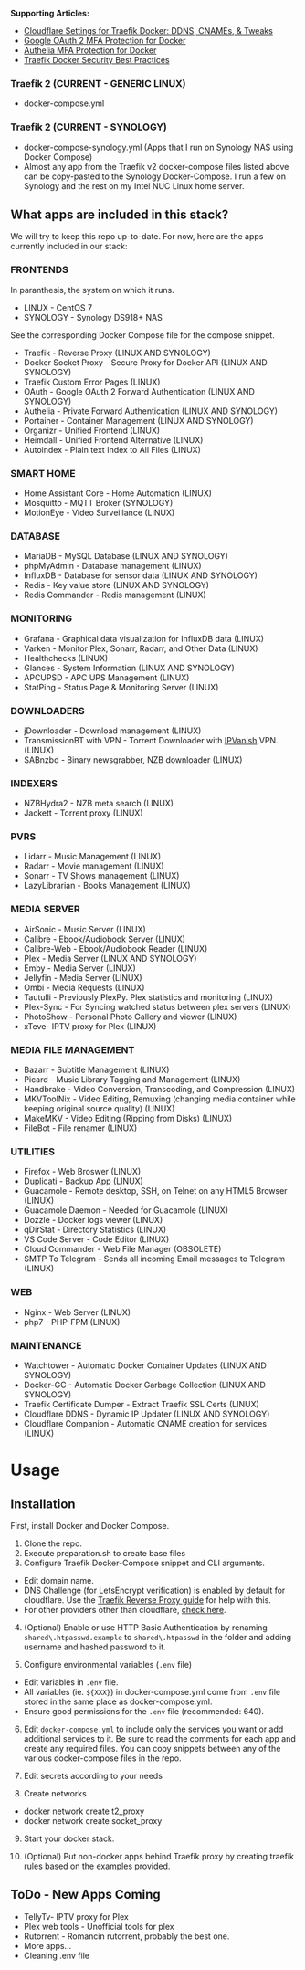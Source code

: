 <strong>Supporting Articles:</strong>

- [Cloudflare Settings for Traefik Docker: DDNS, CNAMEs, & Tweaks](https://www.smarthomebeginner.com/cloudflare-settings-for-traefik-docker/)
- [Google OAuth 2 MFA Protection for Docker](https://www.smarthomebeginner.com/google-oauth-with-traefik-docker/)
- [Authelia MFA Protection for Docker](https://www.smarthomebeginner.com/docker-authelia-tutorial/)
- [Traefik Docker Security Best Practices](https://www.smarthomebeginner.com/traefik-docker-security-best-practices/)

### Traefik 2 (CURRENT - GENERIC LINUX)

- docker-compose.yml

### Traefik 2 (CURRENT - SYNOLOGY)

- docker-compose-synology.yml (Apps that I run on Synology NAS using Docker Compose)
- Almost any app from the Traefik v2 docker-compose files listed above can be copy-pasted to the Synology Docker-Compose. I run a few on Synology and the rest on my Intel NUC Linux home server.

## What apps are included in this stack?

We will try to keep this repo up-to-date. For now, here are the apps currently included in our stack:

### FRONTENDS

In paranthesis, the system on which it runs.

- LINUX - CentOS 7
- SYNOLOGY - Synology DS918+ NAS

See the corresponding Docker Compose file for the compose snippet.

- Traefik - Reverse Proxy (LINUX AND SYNOLOGY)
- Docker Socket Proxy - Secure Proxy for Docker API (LINUX AND SYNOLOGY)
- Traefik Custom Error Pages (LINUX)
- OAuth - Google OAuth 2 Forward Authentication (LINUX AND SYNOLOGY)
- Authelia - Private Forward Authentication (LINUX AND SYNOLOGY)
- Portainer - Container Management (LINUX AND SYNOLOGY)
- Organizr - Unified Frontend (LINUX)
- Heimdall - Unified Frontend Alternative (LINUX)
- Autoindex - Plain text Index to All Files (LINUX)

### SMART HOME

- Home Assistant Core - Home Automation (LINUX)
- Mosquitto - MQTT Broker (SYNOLOGY)
- MotionEye - Video Surveillance (LINUX)

### DATABASE

- MariaDB - MySQL Database (LINUX AND SYNOLOGY)
- phpMyAdmin - Database management (LINUX)
- InfluxDB - Database for sensor data (LINUX AND SYNOLOGY)
- Redis - Key value store (LINUX AND SYNOLOGY)
- Redis Commander - Redis management (LINUX)

### MONITORING
- Grafana - Graphical data visualization for InfluxDB data (LINUX)
- Varken - Monitor Plex, Sonarr, Radarr, and Other Data (LINUX)
- Healthchecks (LINUX)
- Glances - System Information (LINUX AND SYNOLOGY)
- APCUPSD - APC UPS Management (LINUX)
- StatPing - Status Page & Monitoring Server (LINUX)

### DOWNLOADERS

- jDownloader - Download management (LINUX)
- TransmissionBT with VPN - Torrent Downloader with [IPVanish](https://www.smarthomebeginner.com/go/ipvanish) VPN. (LINUX)
- SABnzbd - Binary newsgrabber, NZB downloader (LINUX)

### INDEXERS

- NZBHydra2 - NZB meta search (LINUX)
- Jackett - Torrent proxy (LINUX)

### PVRS

- Lidarr - Music Management (LINUX)
- Radarr - Movie management (LINUX)
- Sonarr - TV Shows management (LINUX)
- LazyLibrarian - Books Management (LINUX)

### MEDIA SERVER

- AirSonic - Music Server (LINUX)
- Calibre - Ebook/Audiobook Server (LINUX)
- Calibre-Web - Ebook/Audiobook Reader (LINUX)
- Plex - Media Server (LINUX AND SYNOLOGY)
- Emby - Media Server (LINUX)
- Jellyfin - Media Server (LINUX)
- Ombi - Media Requests (LINUX)
- Tautulli - Previously PlexPy. Plex statistics and monitoring (LINUX)
- Plex-Sync - For Syncing watched status between plex servers (LINUX)
- PhotoShow - Personal Photo Gallery and viewer (LINUX)
- xTeve- IPTV proxy for Plex (LINUX)

### MEDIA FILE MANAGEMENT

- Bazarr - Subtitle Management (LINUX)
- Picard - Music Library Tagging and Management (LINUX)
- Handbrake - Video Conversion, Transcoding, and Compression (LINUX)
- MKVToolNix - Video Editing, Remuxing (changing media container while keeping original source quality) (LINUX)
- MakeMKV - Video Editing (Ripping from Disks) (LINUX)
- FileBot - File renamer (LINUX)

### UTILITIES

- Firefox - Web Broswer (LINUX)
- Duplicati - Backup App (LINUX)
- Guacamole - Remote desktop, SSH, on Telnet on any HTML5 Browser (LINUX)
- Guacamole Daemon - Needed for Guacamole (LINUX)
- Dozzle - Docker logs viewer (LINUX)
- qDirStat - Directory Statistics (LINUX)
- VS Code Server - Code Editor (LINUX)
- Cloud Commander - Web File Manager (OBSOLETE)
- SMTP To Telegram - Sends all incoming Email messages to Telegram (LINUX)

### WEB

- Nginx - Web Server (LINUX)
- php7 - PHP-FPM (LINUX)

### MAINTENANCE

- Watchtower - Automatic Docker Container Updates (LINUX AND SYNOLOGY)
- Docker-GC - Automatic Docker Garbage Collection (LINUX AND SYNOLOGY)
- Traefik Certificate Dumper - Extract Traefik SSL Certs (LINUX)
- Cloudflare DDNS - Dynamic IP Updater (LINUX AND SYNOLOGY)
- Cloudflare Companion - Automatic CNAME creation for services (LINUX)

# Usage

## Installation

First, install Docker and Docker Compose.

1. Clone the repo.
2. Execute preparation.sh to create base files
3. Configure Traefik Docker-Compose snippet and CLI arguments.

- Edit domain name.
- DNS Challenge (for LetsEncrypt verification) is enabled by default for cloudflare. Use the [Traefik Reverse Proxy guide](https://www.smarthomebeginner.com/traefik-reverse-proxy-tutorial-for-docker/) for help with this.
- For other providers other than cloudflare, [check here](https://docs.traefik.io/v2.0/https/acme/#providers).

4. (Optional) Enable or use HTTP Basic Authentication by renaming `shared\.htpasswd.example` to `shared\.htpasswd` in the folder and adding username and hashed password to it.

5. Configure environmental variables (`.env` file)

- Edit variables in `.env` file.
- All variables (ie. `${XXX}`) in docker-compose.yml come from `.env` file stored in the same place as docker-compose.yml.
- Ensure good permissions for the `.env` file (recommended: 640).

6. Edit `docker-compose.yml` to include only the services you want or add additional services to it. Be sure to read the comments for each app and create any required files. You can copy snippets between any of the various docker-compose files in the repo.

7. Edit secrets according to your needs

8. Create networks
  - docker network create t2_proxy
  - docker network create socket_proxy
  
9. Start your docker stack.

10. (Optional) Put non-docker apps behind Traefik proxy by creating traefik rules based on the examples provided.


## ToDo - New Apps Coming

 - TellyTv- IPTV proxy for Plex
 - Plex web tools - Unofficial tools for plex
 - Rutorrent - Romancin rutorrent, probably the best one.
 - More apps...
 - Cleaning .env file
